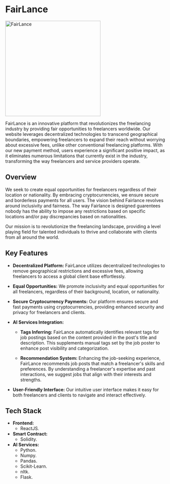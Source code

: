 # **FairLance**

<img src="https://hackmd.io/_uploads/Byo98hX92.png" alt="FairLance" width="300"/>

FairLance is an innovative platform that revolutionizes the freelancing industry by providing fair opportunities to freelancers worldwide. Our website leverages decentralized technologies to transcend geographical boundaries, empowering freelancers to expand their reach without worrying about excessive fees, unlike other conventional freelancing platforms. With our new payment method, users experience a significant positive impact, as it eliminates numerous limitations that currently exist in the industry, transforming the way freelancers and service providers operate.

## Overview

We seek to create equal opportunities for freelancers regardless of their location or nationality. By embracing cryptocurrencies, we ensure secure and borderless payments for all users. The vision behind Fairlance revolves around inclusivity and fairness. The way Fairlance is designed guarentees nobody has the ability to impose any restrictions based on specific locations and/or pay discrepancies based on nationalities.

Our mission is to revolutionize the freelancing landscape, providing a level playing field for talented individuals to thrive and collaborate with clients from all around the world.

## Key Features

- **Decentralized Platform:** FairLance utilizes decentralized technologies to remove geographical restrictions and excessive fees, allowing freelancers to access a global client base effortlessly.

- **Equal Opportunities:** We promote inclusivity and equal opportunities for all freelancers, regardless of their background, location, or nationality.

- **Secure Cryptocurrency Payments:** Our platform ensures secure and fast payments using cryptocurrencies, providing enhanced security and privacy for freelancers and clients.

- **AI Services Integration:**
  - **Tags Inferring:** FairLance automatically identifies relevant tags for job postings based on the content provided in the post's title and description. This supplements manual tags set by the job poster to enhance post visibility and categorization.
  
  - **Recommendation System:** Enhancing the job-seeking experience, FairLance recommends job posts that match a freelancer's skills and preferences. By understanding a freelancer's expertise and past interactions, we suggest jobs that align with their interests and strengths.

- **User-Friendly Interface:** Our intuitive user interface makes it easy for both freelancers and clients to navigate and interact effectively.

## Tech Stack

- **Frontend:**
  - ReactJS.
- **Smart Contract:**
  - Solidity.
- **AI Services:**
  - Python.
  - Numpy.
  - Pandas.
  - Scikit-Learn.
  - nltk.
  - Flask.
